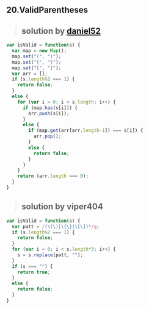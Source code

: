 ## 20.ValidParentheses
> ## solution by [daniel52](https://discuss.leetcode.com/topic/9006/java-solution-with-stack-very-easy-to-read-straightforward)

```javascript
var isValid = function(s) {
  var map = new Map();
  map.set("(", ")");
  map.set("{", "}");
  map.set("[", "]");
  var arr = [];
  if (s.length%2 === 1) {
    return false;
  }
  else {
    for (var i = 0; i < s.length; i++) {
      if (map.has(s[i])) {
        arr.push(s[i]);
      }
      else {
        if (map.get(arr[arr.length-1]) === s[i]) {
          arr.pop();
        }
        else {
          return false;
        }
      }
    }
    return (arr.length === 0);
  }
}
```
> ## solution by viper404

```javascript
var isValid = function(s) {
  var patt = /(\(\)|\{\}|\[\])*/g;
  if (s.length%2 === 1) {
    return false;
  }
  for (var i = 0; i < s.length*3; i++) {
    s = s.replace(patt, "");
  }
  if (s === "") {
    return true;
  }
  else {
    return false;
  }
}
```

